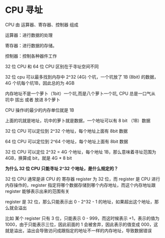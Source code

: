 # CPU 寻址



CPU 由 运算器、寄存器、控制器 组成

运算器：进行数据的处理

寄存器：进行数据的存储。

控制器：控制各种器件工作



32 位 CPU 和 64 位 CPU 区别在于寻址空间不同



32 位 cpu 可以最多找到内存中 2^32 (4G) 个坑，一个坑放了 1B (8bit) 的数据，4G 个坑每个坑1B，因此总的为 4GB

内存地址不是一个萝卜（1bit）一个坑,而是八个萝卜一个坑, CPU 总是一口气从 坑中 拔出 或者 放进 8个萝卜

CPU 操作i的最少的内存单位就是 1B



上面的坑就是地址，坑中的萝卜就是数据，一个地址可以有 8 bit （1B）数据

32 位 CPU 可以定位到 2^32 个地址，每个地址上面有 8bit 数据

64 位 CPU 可以定位到 2^64 个地址，每个地址上面有 8bit 数据



32 位 CPU 可以定位 2^32 = 4G 个地址，每个地址 1B，那么意味着寻址范围为 4GB，换算成 bit，就是 4G * 8 bit



**为什么 32 位 CPU  只能寻址 2^32 个地址，是什么规定的？**

32 位 CPU 通常是讲 CPU 的 寄存器 register 为 32 位，而 register 是 CPU 进行内存操作的，register 指定将哪个数据存储到哪个内存地址，而这个内存地址跟 register 能够表示出来的范围有关

register 是 32 位，那么只能表示出 0 - 2^32 - 1 的地址，如果超出这个地址，那么就会溢出

比如 某个 register 只有 3 位，只能表示 0 - 999，而这时候表示 +1，表示的值为 1000，由于只能表示三位，因此前面的 1 会被舍弃，因此表示的值变成 000，这就是溢出，溢出会导致访问成跟指定的地址不一样的内存地址，导致数据错误